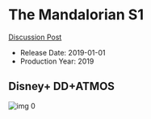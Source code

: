 # The Mandalorian S1

[Discussion Post](https://www.avsforum.com/threads/bass-eq-for-filtered-movies.2995212/post-58810698)

* Release Date: 2019-01-01
* Production Year: 2019

## Disney+ DD+ATMOS

![img 0](https://i.imgur.com/nY1yW5t.jpg)

